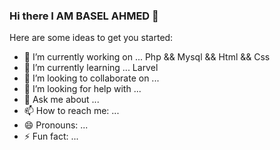 ### Hi there  I AM BASEL AHMED 👋



Here are some ideas to get you started:

- 🔭 I’m currently working on ... Php && Mysql && Html && Css
- 🌱 I’m currently learning ... Larvel
- 👯 I’m looking to collaborate on ...
- 🤔 I’m looking for help with ...
- 💬 Ask me about ...
- 📫 How to reach me: ...
- 😄 Pronouns: ...
- ⚡ Fun fact: ...
